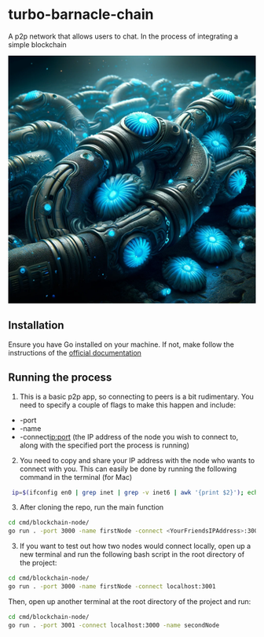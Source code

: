 # turbo-barnacle-chain
A p2p network that allows users to chat. In the process of integrating a simple blockchain

![turbo-barnacle-chain](./turbo-barnacle-chain.webp)


## Installation
Ensure you have Go installed on your machine. If not, make follow the instructions of the [official documentation](https://go.dev/doc/install)

## Running the process

1. This is a basic p2p app, so connecting to peers is a bit rudimentary. You need to specify a couple of flags to make this happen and include: 
- -port <the port your node will live and the application will run>
- -name <the name your node will identify as>
- -connect<ip:port> (the IP address of the node you wish to connect to, along with the specified port the process is running)

2. You need to copy and share your IP address with the node who wants to connect with you. This can easily be done by running the following command in the terminal (for Mac)
```bash
 ip=$(ifconfig en0 | grep inet | grep -v inet6 | awk '{print $2}'); echo $ip; echo $ip | pbcopy
```

3. After cloning the repo, run the main function
```bash
cd cmd/blockchain-node/
go run . -port 3000 -name firstNode -connect <YourFriendsIPAddress>:3000
```

3. If you want to test out how two nodes would connect locally, open up a new terminal and run the following bash script in the root directory of the project:
```bash
cd cmd/blockchain-node/
go run . -port 3000 -name firstNode -connect localhost:3001
```
Then, open up another terminal at the root directory of the project and run:
```bash
cd cmd/blockchain-node/
go run . -port 3001 -connect localhost:3000 -name secondNode
```
